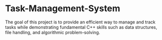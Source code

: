 # Task-Management-System
The goal of this project is to provide an efficient way to manage and track tasks while demonstrating fundamental C++ skills such as data structures, file handling, and algorithmic problem-solving.
